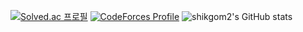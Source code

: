 [![Solved.ac 프로필](http://mazassumnida.wtf/api/v2/generate_badge?boj=ylrac)](https://solved.ac/ylrac)
[![CodeForces Profile](https://cf.leed.at?id=carlycarlycarlycarly)](https://codeforces.com/profile/carlycarlycarlycarly)
![shikgom2's GitHub stats](https://github-readme-stats.vercel.app/api?username=shikgom2&show_icons=true&theme=dark)
